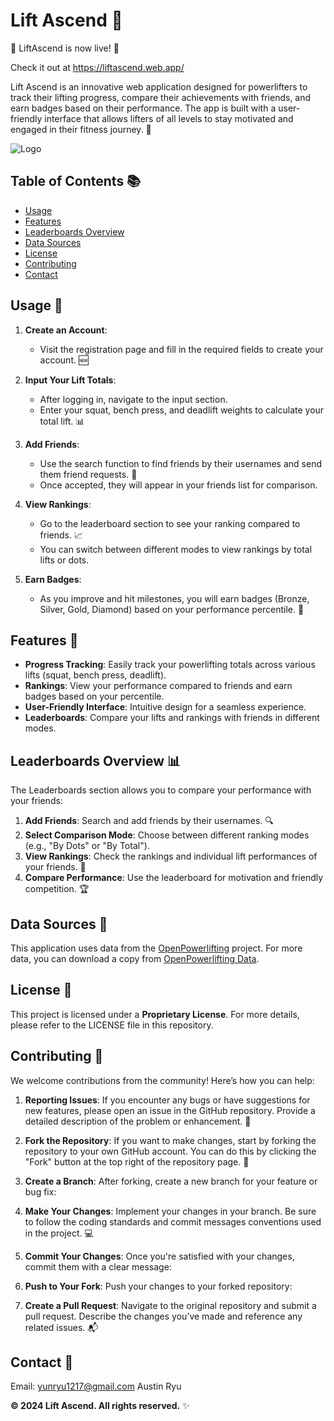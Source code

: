 # Lift Ascend 🚀

🚀 LiftAscend is now live! 🚀

Check it out at https://liftascend.web.app/


Lift Ascend is an innovative web application designed for powerlifters to track their lifting progress, compare their achievements with friends, and earn badges based on their performance. The app is built with a user-friendly interface that allows lifters of all levels to stay motivated and engaged in their fitness journey. 💪

![Logo](https://github.com/user-attachments/assets/ded8aa0c-ebda-414a-b635-b636f5c88155)

## Table of Contents 📚

- [Usage](#usage)
- [Features](#features)
- [Leaderboards Overview](#leaderboards-overview)
- [Data Sources](#data-sources)
- [License](#license)
- [Contributing](#contributing)
- [Contact](#contact)

## Usage 📝

1. **Create an Account**:  
   - Visit the registration page and fill in the required fields to create your account. 🆕

2. **Input Your Lift Totals**:  
   - After logging in, navigate to the input section.  
   - Enter your squat, bench press, and deadlift weights to calculate your total lift. 📊

3. **Add Friends**:  
   - Use the search function to find friends by their usernames and send them friend requests. 🤝
   - Once accepted, they will appear in your friends list for comparison.

4. **View Rankings**:  
   - Go to the leaderboard section to see your ranking compared to friends. 📈
   - You can switch between different modes to view rankings by total lifts or dots.

5. **Earn Badges**:  
   - As you improve and hit milestones, you will earn badges (Bronze, Silver, Gold, Diamond) based on your performance percentile. 🏅

## Features 🌟

- **Progress Tracking**: Easily track your powerlifting totals across various lifts (squat, bench press, deadlift).
- **Rankings**: View your performance compared to friends and earn badges based on your percentile.
- **User-Friendly Interface**: Intuitive design for a seamless experience.
- **Leaderboards**: Compare your lifts and rankings with friends in different modes.

## Leaderboards Overview 📊

The Leaderboards section allows you to compare your performance with your friends:

1. **Add Friends**: Search and add friends by their usernames. 🔍
2. **Select Comparison Mode**: Choose between different ranking modes (e.g., "By Dots" or "By Total").
3. **View Rankings**: Check the rankings and individual lift performances of your friends. 👀
4. **Compare Performance**: Use the leaderboard for motivation and friendly competition. 🏆

## Data Sources 📁

This application uses data from the [OpenPowerlifting](https://www.openpowerlifting.org) project. For more data, you can download a copy from [OpenPowerlifting Data](https://data.openpowerlifting.org).

## License 📜

This project is licensed under a **Proprietary License**. For more details, please refer to the LICENSE file in this repository.

## Contributing 🤝

We welcome contributions from the community! Here’s how you can help:

1. **Reporting Issues**: If you encounter any bugs or have suggestions for new features, please open an issue in the GitHub repository. Provide a detailed description of the problem or enhancement. 🐛

2. **Fork the Repository**: If you want to make changes, start by forking the repository to your own GitHub account. You can do this by clicking the "Fork" button at the top right of the repository page. 🍴

3. **Create a Branch**: After forking, create a new branch for your feature or bug fix:  

4. **Make Your Changes**: Implement your changes in your branch. Be sure to follow the coding standards and commit messages conventions used in the project. 💻

5. **Commit Your Changes**: Once you're satisfied with your changes, commit them with a clear message:  

6. **Push to Your Fork**: Push your changes to your forked repository:  

7. **Create a Pull Request**: Navigate to the original repository and submit a pull request. Describe the changes you’ve made and reference any related issues. 📬

## Contact 📱
Email: yunryu1217@gmail.com
Austin Ryu

**© 2024 Lift Ascend. All rights reserved.** ✨
